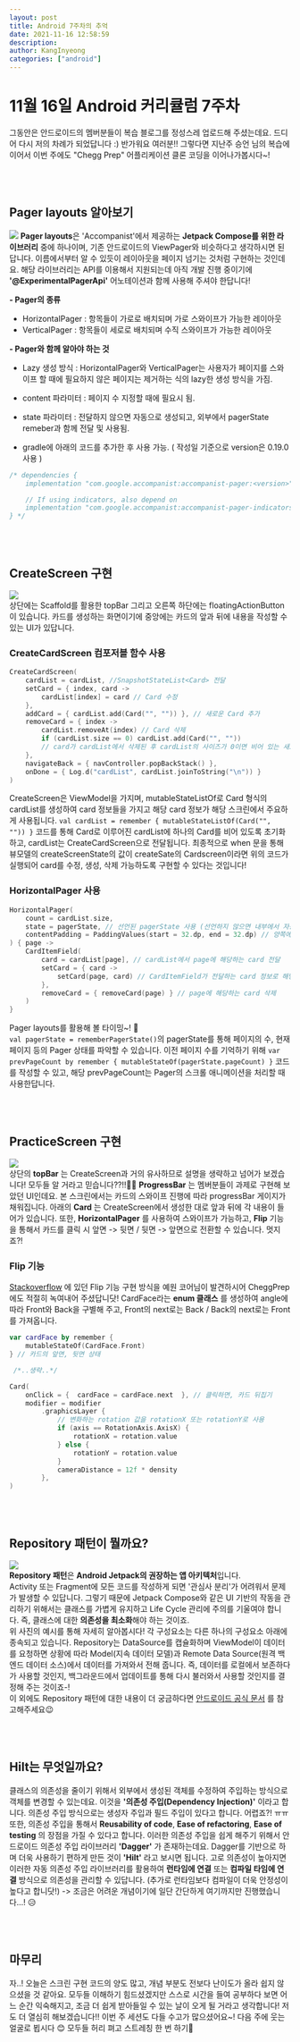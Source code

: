 ```yaml
---
layout: post
title: Android 7주차의 추억
date: 2021-11-16 12:58:59
description: 
author: KangInyeong
categories: ["android"]
---
```


# 11월 16일 Android 커리큘럼 7주차
그동안은 안드로이드의 멤버분들이 복습 블로그를 정성스레 업로드해 주셨는데요. 드디어 다시 저의 차례가 되었답니다 :) 반가워요 여러분!! 그렇다면 지난주 승언 님의 복습에 이어서 이번 주에도 "Chegg Prep" 어플리케이션 클론 코딩을 이어나가봅시다~!

<br>
<br>

## Pager layouts 알아보기
![](https://images.velog.io/images/kiyoog02/post/5ee1e0a0-793a-4c3c-a954-8a7f1a823006/image.png) 
**Pager layouts**은 'Accompanist'에서 제공하는 __Jetpack Compose를 위한 라이브러리__ 중에 하나이며, 기존 안드로이드의 ViewPager와 비슷하다고 생각하시면 된답니다. 이름에서부터 알 수 있듯이 레이아웃을 페이지 넘기는 것처럼 구현하는 것인데요. 해당 라이브러리는 API를 이용해서 지원되는데 아직 개발 진행 중이기에 __'@ExperimentalPagerApi'__ 어노테이션과 함께 사용해 주셔야 한답니다!

**- Pager의 종류**
- HorizontalPager : 항목들이 가로로 배치되며 가로 스와이프가 가능한 레이아웃
- VerticalPager : 항목들이 세로로 배치되며 수직 스와이프가 가능한 레이아웃


**- Pager와 함께 알아야 하는 것**
- Lazy 생성 방식 : HorizontalPager와 VerticalPager는 사용자가 페이지를 스와이프 할 때에 필요하지 않은 페이지는 제거하는 식의 lazy한 생성 방식을 가짐.
- content 파라미터 : 페이지 수 지정할 때에 필요시 됨.
- state 파라미터 : 전달하지 않으면 자동으로 생성되고, 외부에서 pagerState remeber과 함께 전달 및 사용됨.

- gradle에 아래의 코드를 추가한 후 사용 가능. ( 작성일 기준으로 version은 0.19.0 사용 )

```kotlin
/* dependencies {
    implementation "com.google.accompanist:accompanist-pager:<version>"

    // If using indicators, also depend on 
    implementation "com.google.accompanist:accompanist-pager-indicators:<version>"
} */
```

<br><br>

## CreateScreen 구현
![](https://images.velog.io/images/kiyoog02/post/93575fff-b9e8-4eea-bb31-350bd69b705d/image.png)  
상단에는 Scaffold를 활용한 topBar 그리고 오른쪽 하단에는 floatingActionButton이 있습니다. 카드를 생성하는 화면이기에 중앙에는 카드의 앞과 뒤에 내용을 작성할 수 있는 UI가 있답니다. <br>

### CreateCardScreen 컴포저블 함수 사용
```kotlin
CreateCardScreen(
    cardList = cardList, //SnapshotStateList<Card> 전달
    setCard = { index, card ->
        cardList[index] = card // Card 수정
    },
    addCard = { cardList.add(Card("", "")) }, // 새로운 Card 추가
    removeCard = { index ->
        cardList.removeAt(index) // Card 삭제
        if (cardList.size == 0) cardList.add(Card("", ""))
        // card가 cardList에서 삭제된 후 cardList의 사이즈가 0이면 비어 있는 새로운 Card 추가
    },
    navigateBack = { navController.popBackStack() },
    onDone = { Log.d("cardList", cardList.joinToString("\n")) }
)
```
CreateScreen은 ViewModel을 가지며, mutableStateListOf로 Card 형식의 cardList를 생성하여 card 정보들을 가지고 해당 card 정보가 해당 스크린에서 주요하게 사용됩니다. `val cardList = remember { mutableStateListOf(Card("", "")) }` 코드를 통해 Card로 이루어진 cardList에 하나의 Card를 비어 있도록 초기화하고, cardList는 CreateCardScreen으로 전달됩니다. 최종적으로 when 문을 통해 뷰모델의 createScreenState의 값이 createSate의 Cardscreen이라면 위의 코드가 실행되어 card를 수정, 생성, 삭제 가능하도록 구현할 수 있다는 것입니다! <br>


### HorizontalPager 사용
```kotlin
HorizontalPager( 
    count = cardList.size,
    state = pagerState, // 선언된 pagerState 사용 (선언하지 않으면 내부에서 자동으로 사용)
    contentPadding = PaddingValues(start = 32.dp, end = 32.dp) // 양쪽에 이전&다음 카드 보기
) { page ->
    CardItemField(
        card = cardList[page], // cardList에서 page에 해당하는 card 전달
        setCard = { card ->
            setCard(page, card) // CardItemField가 전달하는 card 정보로 해당 page를 set
        },
        removeCard = { removeCard(page) } // page에 해당하는 card 삭제
    )
}
```
Pager layouts를 활용해 볼 타이밍~! 🎺   
`val pagerState = rememberPagerState()`의 pagerState를 통해 페이지의 수, 현재 페이지 등의 Pager 상태를 파악할 수 있습니다. 이전 페이지 수를 기억하기 위해 `var prevPageCount by remember { mutableStateOf(pagerState.pageCount) }` 코드를 작성할 수 있고, 해당 prevPageCount는 Pager의 스크롤 애니메이션을 처리할 때 사용한답니다.

<br><br>


## PracticeScreen 구현
![](https://images.velog.io/images/kiyoog02/post/cceef87e-d157-46aa-9555-3450d83187be/image.png)  
상단의 __topBar__ 는 CreateScreen과 거의 유사하므로 설명을 생략하고 넘어가 보겠습니다! 모두들 알 거라고 믿습니다??!!🏄‍♀️ __ProgressBar__ 는 멤버분들이 과제로 구현해 보았던 UI인데요. 본 스크린에서는 카드의 스와이프 진행에 따라 progressBar 게이지가 채워집니다. 아래의 __Card__ 는 CreateScreen에서 생성한 대로 앞과 뒤에 각 내용이 들어가 있습니다. 또한, __HorizontalPager__ 를 사용하여 스와이프가 가능하고, __Flip__ 기능을 통해서 카드를 클릭 시 앞면 -> 뒷면 / 뒷면 -> 앞면으로 전환할 수 있습니다. 멋지죠?! <br>

### Flip 기능
[Stackoverflow](https://stackoverflow.com/questions/68044576/how-to-make-flipcard-animation-in-jetpack-compose) 에 있던 Flip 기능 구현 방식을 예원 코어님이 발견하시어 CheggPrep에도 적절히 녹여내어 주셨답니닷! CardFace라는 __enum 클래스__ 를 생성하여 angle에 따라 Front와 Back을 구별해 주고, Front의 next로는 Back / Back의 next로는 Front를 가져옵니다.
```kotlin
var cardFace by remember {
    mutableStateOf(CardFace.Front)
} // 카드의 앞면, 뒷면 상태

 /*..생략..*/

Card(
    onClick = {  cardFace = cardFace.next  }, // 클릭하면, 카드 뒤집기
    modifier = modifier
        .graphicsLayer {
            // 변화하는 rotation 값을 rotationX 또는 rotationY로 사용
            if (axis == RotationAxis.AxisX) {
                rotationX = rotation.value
            } else {
                rotationY = rotation.value
            }
            cameraDistance = 12f * density
        },
)


```

<br><br>


## Repository 패턴이 뭘까요?
![](https://images.velog.io/images/kiyoog02/post/92c3f27d-eb66-410d-b250-6c6eb38ab4dc/image.png)  
**Repository 패턴**은 **Android Jetpack의 권장하는 앱 아키텍처**입니다. <br>
Activity 또는 Fragment에 모든 코드를 작성하게 되면 '관심사 분리'가 어려워서 문제가 발생할 수 있답니다. 그렇기 때문에 Jetpack Compose와 같은 UI 기반의 작동을 관리하기 위해서는 클래스를 가볍게 유지하고 Life Cycle 관리에 주의를 기울여야 합니다. 즉, 클래스에 대한 **의존성을 최소화**해야 하는 것이죠. <br>
위 사진의 예시를 통해 자세히 알아봅시다! 각 구성요소는 다른 하나의 구성요소 아래에 종속되고 있습니다. Repository는 DataSource를 캡슐화하며 ViewModel이 데이터를 요청하면 상황에 따라 Model(지속 데이터 모델)과 Remote Data Source(원격 백엔드 데이터 소스)에서 데이터를 가져와서 전해 줍니다. 즉, 데이터를 로컬에서 보존하다가 사용할 것인지, 백그라운드에서 업데이트를 통해 다시 불러와서 사용할 것인지를 결정해 주는 것이죠-! <br>
이 외에도 Repository 패턴에 대한 내용이 더 궁금하다면 [안드로이드 공식 문서](https://developer.android.com/jetpack/guide#overview) 를 참고해주세요😉


<br><br>

## Hilt는 무엇일까요?
클래스의 의존성을 줄이기 위해서 외부에서 생성된 객체를 수정하여 주입하는 방식으로 객체를 변경할 수 있는데요. 이것을 **'의존성 주입(Dependency Injection)'** 이라고 합니다. 의존성 주입 방식으로는 생성자 주입과 필드 주입이 있다고 합니다. 어렵죠?! ㅠㅠ 또한, 의존성 주입을 통해서 __Reusability of code__, __Ease of refactoring__, __Ease of testing__ 의 장점을 가질 수 있다고 합니다. 이러한 의존성 주입을 쉽게 해주기 위해서 안드로이드 의존성 주입 라이브러리 __'Dagger'__ 가 존재하는데요. Dagger를 기반으로 하며 더욱 사용하기 편하게 만든 것이 __'Hilt'__ 라고 보시면 됩니다. 고로 의존성이 높아지면 이러한 자동 의존성 주입 라이브러리를 활용하여 __런타임에 연결__ 또는 __컴파일 타임에 연결__ 방식으로 의존성을 관리할 수 있답니다. (추가로 런타임보다 컴파일이 더욱 안정성이 높다고 합니닷!)
-> 조금은 어려운 개념이기에 일단 간단하게 여기까지만 진행했습니다...! 😥

<br><br>

## 마무리
자..! 오늘은 스크린 구현 코드의 양도 많고, 개념 부분도 전보다 난이도가 올라 쉽지 않으셨을 것 같아요. 모두들 이해하기 힘드셨겠지만 스스로 시간을 들여 공부하다 보면 어느 순간 익숙해지고, 조금 더 쉽게 받아들일 수 있는 날이 오게 될 거라고 생각합니다! 저도 더 열심히 해보겠습니다!! 이번 주 세션도 다들 수고가 많으셨어요~! 다음 주에 웃는 얼굴로 뵙시다 😊 모두들 허리 펴고 스트레칭 한 번 하기🦾